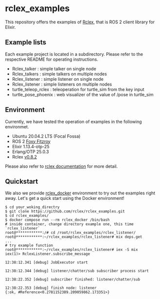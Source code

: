 # rclex_examples

This repository offers the examples of [Rclex](https://github.com/rclex/rclex), that is ROS 2 client library for Elixir.

## Example lists

Each example project is located in a subdirectory. Please refer to the respective README for operating instructions.

- Rclex_talker        : simple talker on single node
- Rclex_talkers       : simple talkers on multiple nodes
- Rclex_listener      : simple listener on single node
- Rclex_listener      : simple listeners on multiple nodes
- turtle_teleop_rclex : teleoperation for turtle_sim from the key input
- turtle_pose_phoenix : web visualizer of the value of /pose in turtle_sim

## Environment

Currently, we have tested the operation of examples in the following environmet.

- Ubuntu 20.04.2 LTS (Focal Fossa)
- ROS 2 [Foxy Fitzroy](https://docs.ros.org/en/foxy/Releases/Release-Foxy-Fitzroy.html)
- Elixir 1.13.4-otp-25
- Erlang/OTP 25.0.3
- Rclex [v0.8.2](https://hexdocs.pm/rclex/0.8.2/readme.html)

Please also refer to [rclex documentation](https://github.com/rclex/rclex#recommended-environment) for more detail.

## Quickstart

We also we provide [rclex_docker](https://github.com/rclex/rclex_docker) environment to try out the examples right away.
Let's get a quick start using the Docker environment!

```
$ cd your_woking_directry
$ git clone https://github.com/rclex/rclex_examples.git
$ cd rclex_examples/
$ docker compose run --rm rclex_docker /bin/bash
# inside container, change directory example one, this time `rclex_listener`
root@************:/# cd /root/rclex_examples/rclex_listener/
root@************:~/rclex_examples/rclex_listener# mix deps.get
...
# try example function
root@************:~/rclex_examples/rclex_listener# iex -S mix
iex(1)> RclexListener.subscribe_message

12:38:12.341 [debug] JobExecutor start

12:38:12.344 [debug] listener/chatter/sub subscriber process start

12:38:22.352 [debug] subscriber finished: listener/chatter/sub

12:38:22.353 [debug] finish node: listener
{:ok, #Reference<0.2781152389.209059862.173351>}
```
